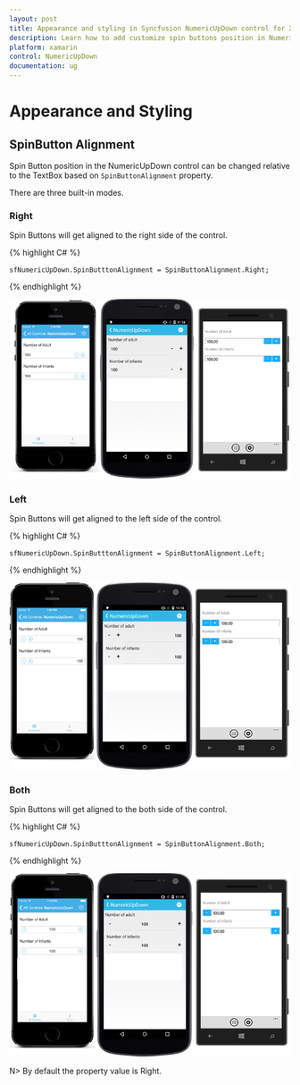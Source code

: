```yaml
---
layout: post
title: Appearance and styling in Syncfusion NumericUpDown control for Xamarin.Forms
description: Learn how to add customize spin buttons position in NumericUpDown.
platform: xamarin
control: NumericUpDown
documentation: ug
---
```


# Appearance and Styling

## SpinButton Alignment

Spin Button position in the NumericUpDown control can be changed relative to the TextBox based on `SpinButtonAlignment` property. 

There are three built-in modes.

### Right

Spin Buttons will get aligned to the right side of the control.

{% highlight C# %}

	sfNumericUpDown.SpinButttonAlignment = SpinButtonAlignment.Right;

{% endhighlight %}

![](images/right.png)

### Left

Spin Buttons will get aligned to the left side of the control.

{% highlight C# %}

	sfNumericUpDown.SpinButttonAlignment = SpinButtonAlignment.Left;

{% endhighlight %}

![](images/left.png)

### Both

Spin Buttons will get aligned to the both side of the control.

{% highlight C# %}

	sfNumericUpDown.SpinButttonAlignment = SpinButtonAlignment.Both;

{% endhighlight %}

![](images/both.png)

N> By default the property value is Right.



